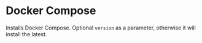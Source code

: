 # Docker Compose

Installs Docker Compose. Optional `version` as a parameter, otherwise it will install the latest. 